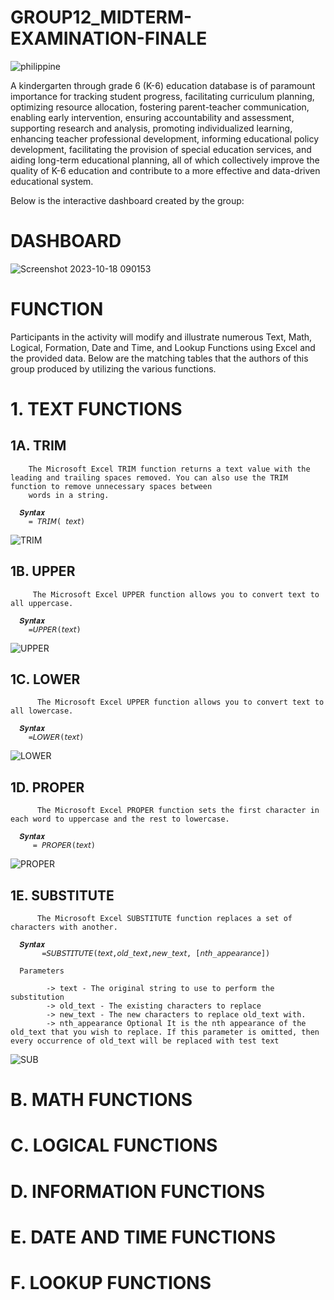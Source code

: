 # GROUP12_MIDTERM-EXAMINATION-FINALE

![philippine](https://github.com/itsayeee/GROUP12_MIDTERM-EXAMINATION-FINALE/assets/144222201/b0d682a6-2ac7-4957-b56c-a147112878d0)

A kindergarten through grade 6 (K-6) education database is of paramount importance for tracking student progress, facilitating curriculum planning, optimizing resource allocation, fostering parent-teacher communication, enabling early intervention, ensuring accountability and assessment, supporting research and analysis, promoting individualized learning, enhancing teacher professional development, informing educational policy development, facilitating the provision of special education services, and aiding long-term educational planning, all of which collectively improve the quality of K-6 education and contribute to a more effective and data-driven educational system.

Below is the interactive dashboard created by the group:

# DASHBOARD

![Screenshot 2023-10-18 090153](https://github.com/itsayeee/GROUP12_MIDTERM-EXAMINATION-FINALE/assets/144222201/e1773516-3b7a-4172-abd0-debd65e85e71)

# FUNCTION
Participants in the activity will modify and illustrate numerous Text, Math, Logical, Formation, Date and Time, and Lookup Functions using Excel and the provided data. Below are the matching tables that the authors of this group produced by utilizing the various functions.

# 1. TEXT FUNCTIONS
  ## 1A. TRIM
      
        The Microsoft Excel TRIM function returns a text value with the leading and trailing spaces removed. You can also use the TRIM function to remove unnecessary spaces between
        words in a string.
        
      𝑺𝒚𝒏𝒕𝒂𝒙
        = 𝘛𝘙𝘐𝘔( 𝘵𝘦𝘹𝘵)

![TRIM](https://github.com/itsayeee/GROUP12_MIDTERM-EXAMINATION-FINALE/assets/144222201/3f93e9fc-6cbe-4a47-8449-aecab9806579)
        
   ## 1B. UPPER

         The Microsoft Excel UPPER function allows you to convert text to all uppercase.
         
      𝑺𝒚𝒏𝒕𝒂𝒙
        =𝘜𝘗𝘗𝘌𝘙(𝘵𝘦𝘹𝘵)

![UPPER](https://github.com/itsayeee/GROUP12_MIDTERM-EXAMINATION-FINALE/assets/144222201/9f46e30d-4b3a-465a-b451-def67627b36c)
        
   ## 1C. LOWER

          The Microsoft Excel UPPER function allows you to convert text to all lowercase.

      𝑺𝒚𝒏𝒕𝒂𝒙
        =𝘓𝘖𝘞𝘌𝘙(𝘵𝘦𝘹𝘵)

![LOWER](https://github.com/itsayeee/GROUP12_MIDTERM-EXAMINATION-FINALE/assets/144222201/9bfb3e8c-fd31-4d9f-b8af-ae06c550620a)

  ## 1D. PROPER

          The Microsoft Excel PROPER function sets the first character in each word to uppercase and the rest to lowercase.

      𝑺𝒚𝒏𝒕𝒂𝒙
         = 𝘗𝘙𝘖𝘗𝘌𝘙(𝘵𝘦𝘹𝘵)
![PROPER](https://github.com/itsayeee/GROUP12_MIDTERM-EXAMINATION-FINALE/assets/144222201/9938fe97-58e1-46d5-9355-55f19bd9a3ca)

  ## 1E. SUBSTITUTE

          The Microsoft Excel SUBSTITUTE function replaces a set of characters with another.
          
      𝑺𝒚𝒏𝒕𝒂𝒙
           =𝘚𝘜𝘉𝘚𝘛𝘐𝘛𝘜𝘛𝘌(𝘵𝘦𝘹𝘵,𝘰𝘭𝘥_𝘵𝘦𝘹𝘵,𝘯𝘦𝘸_𝘵𝘦𝘹𝘵, [𝘯𝘵𝘩_𝘢𝘱𝘱𝘦𝘢𝘳𝘢𝘯𝘤𝘦])

      Parameters

            -> text - The original string to use to perform the substitution
            -> old_text - The existing characters to replace
            -> new_text - The new characters to replace old_text with.
            -> nth_appearance Optional It is the nth appearance of the old_text that you wish to replace. If this parameter is omitted, then every occurrence of old_text will be replaced with test text

![SUB](https://github.com/itsayeee/GROUP12_MIDTERM-EXAMINATION-FINALE/assets/144222201/d2b2c608-f8c6-489e-b3e8-579204c9cbcb)

# B. MATH FUNCTIONS

# C. LOGICAL FUNCTIONS

# D. INFORMATION FUNCTIONS

# E. DATE AND TIME FUNCTIONS

# F. LOOKUP FUNCTIONS




